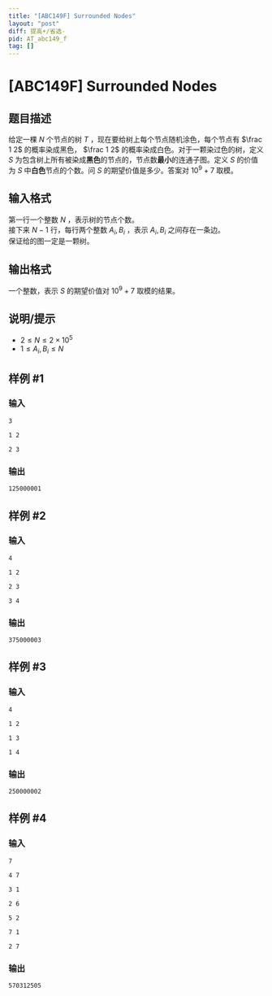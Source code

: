 ```yaml
---
title: "[ABC149F] Surrounded Nodes"
layout: "post"
diff: 提高+/省选-
pid: AT_abc149_f
tag: []
---
```


# [ABC149F] Surrounded Nodes

## 题目描述

给定一棵 $N$ 个节点的树 $T$ ，现在要给树上每个节点随机涂色，每个节点有 $\frac 1 2$ 的概率染成黑色， $\frac 1 2$ 的概率染成白色。对于一颗染过色的树，定义 $S$ 为包含树上所有被染成**黑色**的节点的，节点数**最小**的连通子图。定义 $S$ 的价值为 $S$ 中**白色**节点的个数。问 $S$ 的期望价值是多少。答案对 $10^9+7$ 取模。

## 输入格式

第一行一个整数 $N$ ，表示树的节点个数。  
接下来 $N-1$ 行，每行两个整数 $A_i,B_i$ ，表示 $A_i,B_i$ 之间存在一条边。  
保证给的图一定是一颗树。

## 输出格式

一个整数，表示 $S$ 的期望价值对 $10^9+7$ 取模的结果。

## 说明/提示

* $2\le N \le2\times 10^5$
* $1\le A_i,B_i\le N$

## 样例 #1

### 输入

```
3
1 2
2 3
```

### 输出

```
125000001
```

## 样例 #2

### 输入

```
4
1 2
2 3
3 4
```

### 输出

```
375000003
```

## 样例 #3

### 输入

```
4
1 2
1 3
1 4
```

### 输出

```
250000002
```

## 样例 #4

### 输入

```
7
4 7
3 1
2 6
5 2
7 1
2 7
```

### 输出

```
570312505
```

